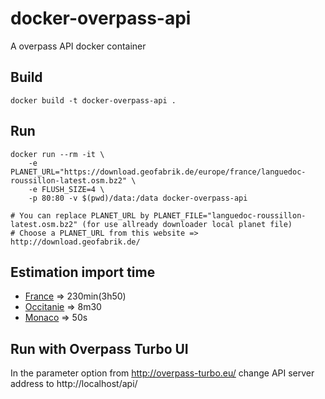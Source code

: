 # docker-overpass-api
A overpass API docker container

## Build
```
docker build -t docker-overpass-api .
```

## Run
```
docker run --rm -it \
    -e PLANET_URL="https://download.geofabrik.de/europe/france/languedoc-roussillon-latest.osm.bz2" \
    -e FLUSH_SIZE=4 \
    -p 80:80 -v $(pwd)/data:/data docker-overpass-api

# You can replace PLANET_URL by PLANET_FILE="languedoc-roussillon-latest.osm.bz2" (for use allready downloader local planet file)
# Choose a PLANET_URL from this website => http://download.geofabrik.de/
```

## Estimation import time
* [France](https://download.geofabrik.de/europe/france-latest.osm.bz2) => 230min(3h50)
* [Occitanie](https://download.geofabrik.de/europe/france/languedoc-roussillon-latest.osm.bz2) => 8m30
* [Monaco](https://download.geofabrik.de/europe/monaco-latest.osm.bz2) => 50s

## Run with Overpass Turbo UI

In the parameter option from http://overpass-turbo.eu/ change API server address to http://localhost/api/